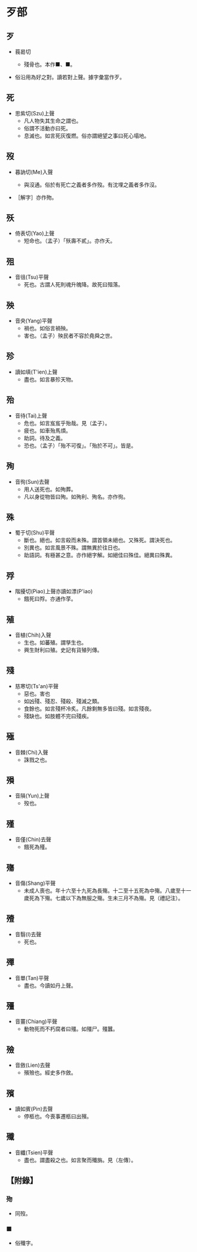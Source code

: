 # 歹部

## 歹

- 莪曷切
    - 殘骨也。本作■、■。

- 俗沿用為好之對。讀若對上聲。據字彙當作歹。

## 死

- 思紫切(Szu)上聲
    - 凡人物失其生命之謂也。
    - 俗謂不活動亦曰死。
    - 息滅也。如言死灰復燃。俗亦謂絕望之事曰死心塌地。

## 歿

- 暮訥切(Me)入聲
    - 與沒通。俗於有死亡之義者多作歿。有沈埋之義者多作沒。

- ［解字］亦作歾。

## 殀

- 倚表切(Yao)上聲
    - 短命也。（孟子）「殀壽不貳」。亦作夭。

## 殂

- 音徂(Tsu)平聲
    - 死也。古謂人死則魂升魄降。故死曰殂落。

## 殃

- 音央(Yang)平聲
    - 禍也。如俗言禍殃。
    - 害也。（孟子）殃民者不容於堯舜之世。

## 殄

- 讀如填(T'ien)上聲
    - 盡也。如言暴殄天物。

## 殆

- 音待(Tai)上聲
    - 危也。如言岌岌乎殆哉。見（孟子）。
    - 疲也。如車殆馬煩。
    - 助詞。待及之義。
    - 恐也。（孟子）「殆不可復」。「殆於不可」。皆是。

## 殉

- 音徇(Sun)去聲
    - 用人送死也。如殉葬。
    - 凡以身從物皆曰殉。如殉利、殉名。亦作徇。

## 殊

- 蜀于切(Shu)平聲
    - 斷也。絕也。如言殺而未殊。謂首領未絕也。又殊死。謂決死也。
    - 別異也。如言風景不殊。謂無異於往日也。
    - 助語詞。有極甚之意。亦作絕字解。如絕佳曰殊佳。絕異曰殊異。

## 殍

- 階擾切(Piao)上聲亦讀如漂(P'iao)
    - 餓死曰殍。亦通作莩。

## 殖

- 音植(Chih)入聲
    - 生也。如蕃殖。謂孳生也。
    - 興生財利曰殖。史記有貨殖列傳。

## 殘

- 慈寒切(Ts'an)平聲
    - 惡也。害也
    - 如凶殘、殘忍、殘殺、殘滅之類。
    - 食餘也。如言殘杯冷炙。凡餘剩無多皆曰殘。如言殘夜。
    - 殘缺也。如肢體不完曰殘疾。

## 殛

- 音棘(Chi)入聲
    - 誅戮之也。

## 殞

- 音隕(Yun)上聲
    - 歿也。

## 殣

- 音僅(Chin)去聲
    - 餓死為殣。

## 殤

- 音傷(Shang)平聲
    - 未成人喪也。年十六至十九死為長殤。十二至十五死為中殤。八歲至十一歲死為下殤。七歲以下為無服之殤。生未三月不為殤。見（禮記注）。

## 殪

- 音翳(I)去聲
    - 死也。

## 殫

- 音單(Tan)平聲
    - 盡也。今讀如丹上聲。

## 殭

- 音薑(Chiang)平聲
    - 動物死而不朽腐者曰殭。如殭尸。殭蠶。

## 殮

- 音斂(Lien)去聲
    - 殯殮也。經史多作斂。

## 殯

- 讀如賓(Pin)去聲
    - 停柩也。今喪事遷柩曰出殯。

## 殲

- 音纖(Tsien)平聲
    - 盡也。謂盡殺之也。如言聚而殲旃。見（左傳）。

## 【附錄】

### 歾
- 同歿。

### ■
- 俗殲字。

